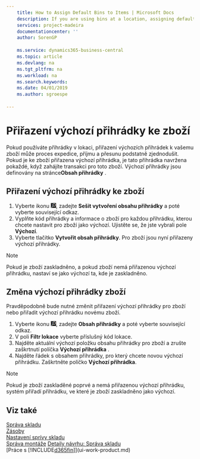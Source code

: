 ```yaml
---
    title: How to Assign Default Bins to Items | Microsoft Docs
    description: If you are using bins at a location, assigning default bins to your items can make the process of shipping, receiving, and moving your items much easier. When a default bin is assigned to an item, this bin is suggested every time you initiate a transaction for this item.
    services: project-madeira
    documentationcenter: ''
    author: SorenGP

    ms.service: dynamics365-business-central
    ms.topic: article
    ms.devlang: na
    ms.tgt_pltfrm: na
    ms.workload: na
    ms.search.keywords:
    ms.date: 04/01/2019
    ms.author: sgroespe

---
```

# Přiřazení výchozí přihrádky ke zboží
Pokud používáte přihrádky v lokaci, přiřazení výchozích přihrádek k vašemu zboží může proces expedice, příjmu a přesunu podstatně zjednodušit. Pokud je ke zboží přiřazena výchozí přihrádka, je tato přihrádka navržena pokaždé, když zahájíte transakci pro toto zboží. Výchozí přihrádky jsou definovány na stránce**Obsah přihrádky** .

## Přiřazení výchozí přihrádky ke zboží
1. Vyberte ikonu ![Žárovky, která otevře funkci Řekněte mi](media/ui-search/search_small.png "Řekněte mi, co chcete dělat"), zadejte **Sešit vytvoření obsahu přihrádky** a poté vyberte související odkaz.
2. Vyplňte kód přihrádky a informace o zboží pro každou přihrádku, kterou chcete nastavit pro zboží jako výchozí. Ujistěte se, že jste vybrali pole **Výchozí**.
3. Vyberte tlačítko **Vytvořit obsah přihrádky**. Pro zboží jsou nyní přiřazeny výchozí přihrádky.

> [!NOTE]
> Pokud je zboží zaskladněno, a pokud zboží nemá přiřazenou výchozí přihrádku, nastaví se jako výchozí ta, kde je zaskladněno.

## Změna výchozí přihrádky zboží
Pravděpodobně bude nutné změnit přiřazení výchozí přihrádky pro zboží nebo přiřadit výchozí přihrádku novému zboží.
1. Vyberte ikonu ![Žárovky, která otevře funkci Řekněte mi](media/ui-search/search_small.png "Řekněte mi, co chcete dělat"), zadejte **Obsah přihrádky** a poté vyberte související odkaz.
2. V poli **Filtr lokace** vyberte příslušný kód lokace.
3. Najděte aktuální výchozí položku obsahu přihrádky pro zboží a zrušte zaškrtnutí políčka **Výchozí přihrádka** .
4. Najděte řádek s obsahem přihrádky, pro který chcete novou výchozí přihrádku. Zaškrtněte políčko **Výchozí přihrádka**.

> [!NOTE]
> Pokud je zboží zaskladěné poprvé a nemá přiřazenou výchozí přihrádku, systém přiřadí přihrádku, ve které je zboží zaskladněno jako výchozí.

## Viz také
[Správa skladu](warehouse-manage-warehouse.md)  
[Zásoby](inventory-manage-inventory.md)  
[Nastavení sprívy skladu](warehouse-setup-warehouse.md)  
[Správa montáže](assembly-assemble-items.md)
[Detaily návrhu: Správa skladu](design-details-warehouse-management.md)  
[Práce s [!INCLUDE[d365fin](includes/d365fin_md.md)]](ui-work-product.md)
